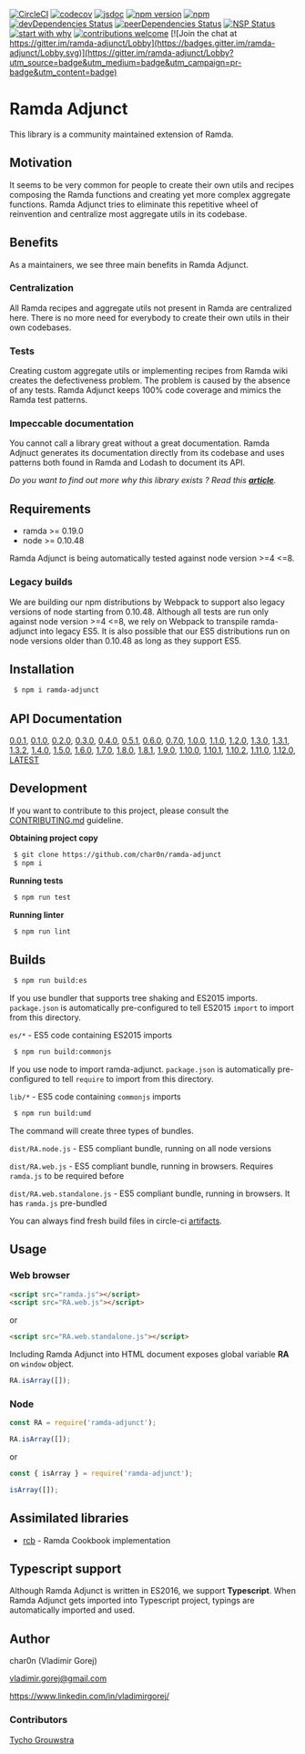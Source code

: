 [![CircleCI](https://circleci.com/gh/char0n/ramda-adjunct.svg?style=svg)](https://circleci.com/gh/char0n/ramda-adjunct)
[![codecov](https://codecov.io/gh/char0n/ramda-adjunct/branch/master/graph/badge.svg)](https://codecov.io/gh/char0n/ramda-adjunct)
[![jsdoc](https://img.shields.io/badge/docs-100%25-green.svg)](https://char0n.github.io/ramda-adjunct/)
[![npm version](https://badge.fury.io/js/ramda-adjunct.svg)](https://www.npmjs.com/package/ramda-adjunct)
[![npm](https://img.shields.io/npm/dm/ramda-adjunct.svg)](https://www.npmjs.com/package/ramda-adjunct)
[![devDependencies Status](https://david-dm.org/char0n/ramda-adjunct/dev-status.svg)](https://david-dm.org/char0n/ramda-adjunct?type=dev)
[![peerDependencies Status](https://david-dm.org/char0n/ramda-adjunct/peer-status.svg)](https://david-dm.org/char0n/ramda-adjunct?type=peer)
[![NSP Status](https://nodesecurity.io/orgs/mortality/projects/70e819a7-1551-4973-801e-0315fed21068/badge)](https://nodesecurity.io/orgs/mortality/projects/70e819a7-1551-4973-801e-0315fed21068)
[![start with why](https://img.shields.io/badge/start%20with-why%3F-brightgreen.svg?style=flat)](https://www.linkedin.com/pulse/ramda-adjunct-vladim%C3%ADr-gorej)
[![contributions welcome](https://img.shields.io/badge/contributions-welcome-brightgreen.svg?style=flat)](https://github.com/char0n/ramda-adjunct/issues)
[![Join the chat at https://gitter.im/ramda-adjunct/Lobby](https://badges.gitter.im/ramda-adjunct/Lobby.svg)](https://gitter.im/ramda-adjunct/Lobby?utm_source=badge&utm_medium=badge&utm_campaign=pr-badge&utm_content=badge)

# Ramda Adjunct

This library is a community maintained extension of Ramda.

## Motivation

It seems to be very common for people to create their own utils and recipes composing
the Ramda functions and creating yet more complex aggregate functions. 
Ramda Adjunct tries to eliminate this repetitive wheel of reinvention
and centralize most aggregate utils in its codebase.

## Benefits

As a maintainers, we see three main benefits in Ramda Adjunct. 
 
### Centralization

All Ramda recipes and aggregate utils not present in Ramda are centralized here.
There is no more need for everybody to create their own utils in their own 
codebases.
 
### Tests

Creating custom aggregate utils or implementing recipes from Ramda wiki creates 
the defectiveness problem. The problem is caused by the absence of any tests.
Ramda Adjunct keeps 100% code coverage and mimics the Ramda test patterns.

### Impeccable documentation

You cannot call a library great without a great documentation. Ramda Adjnuct generates
its documentation directly from its codebase and uses patterns both found in Ramda and Lodash to document its API.

_Do you want to find out more why this library exists ? Read this [**article**](https://www.linkedin.com/pulse/ramda-adjunct-vladim%C3%ADr-gorej)._

## Requirements

 - ramda >= 0.19.0
 - node >= 0.10.48
 
Ramda Adjunct is being automatically tested against node version >=4 <=8.

### Legacy builds

We are building our npm distributions by Webpack to support also legacy versions of node starting from 0.10.48. 
Although all tests are run only against node version >=4 <=8, we rely on Webpack to transpile ramda-adjunct
into legacy ES5. It is also possible that our ES5 distributions run on node versions older than 0.10.48 as
long as they support ES5. 
 
## Installation

```sh
 $ npm i ramda-adjunct
``` 

## API Documentation

 [0.0.1](https://char0n.github.io/ramda-adjunct/0.0.1), [0.1.0](https://char0n.github.io/ramda-adjunct/0.1.0), 
 [0.2.0](https://char0n.github.io/ramda-adjunct/0.2.0), [0.3.0](https://char0n.github.io/ramda-adjunct/0.3.0),
 [0.4.0](https://char0n.github.io/ramda-adjunct/0.4.0), [0.5.1](https://char0n.github.io/ramda-adjunct/0.5.1),
 [0.6.0](https://char0n.github.io/ramda-adjunct/0.6.0), [0.7.0](https://char0n.github.io/ramda-adjunct/0.7.0),
 [1.0.0](https://char0n.github.io/ramda-adjunct/1.0.0), [1.1.0](https://char0n.github.io/ramda-adjunct/1.1.0),
 [1.2.0](https://char0n.github.io/ramda-adjunct/1.2.0), [1.3.0](https://char0n.github.io/ramda-adjunct/1.3.0),
 [1.3.1](https://char0n.github.io/ramda-adjunct/1.3.1), [1.3.2](https://char0n.github.io/ramda-adjunct/1.3.2),
 [1.4.0](https://char0n.github.io/ramda-adjunct/1.4.0), [1.5.0](https://char0n.github.io/ramda-adjunct/1.5.0),
 [1.6.0](https://char0n.github.io/ramda-adjunct/1.6.0), [1.7.0](https://char0n.github.io/ramda-adjunct/1.7.0),
 [1.8.0](https://char0n.github.io/ramda-adjunct/1.8.0), [1.8.1](https://char0n.github.io/ramda-adjunct/1.8.1), 
 [1.9.0](https://char0n.github.io/ramda-adjunct/1.9.0), [1.10.0](https://char0n.github.io/ramda-adjunct/1.10.0), 
 [1.10.1](https://char0n.github.io/ramda-adjunct/1.10.1), [1.10.2](https://char0n.github.io/ramda-adjunct/1.10.2),
 [1.11.0](https://char0n.github.io/ramda-adjunct/1.11.0), [1.12.0](https://char0n.github.io/ramda-adjunct/1.12.0),
 [LATEST](https://char0n.github.io/ramda-adjunct)

## Development

If you want to contribute to this project, please consult the [CONTRIBUTING.md](https://github.com/char0n/ramda-adjunct/blob/master/CONTRIBUTING.md) 
guideline.

**Obtaining project copy**

```sh
 $ git clone https://github.com/char0n/ramda-adjunct
 $ npm i 
```

**Running tests**
```sh
 $ npm run test
```

**Running linter**
```sh
 $ npm run lint
```

## Builds

```sh
 $ npm run build:es
```

If you use bundler that supports tree shaking and ES2015 imports.
`package.json` is automatically pre-configured to tell ES2015 `import` to import from this directory.

`es/*` - ES5 code containing ES2015 imports 

```sh
 $ npm run build:commonjs
```

If you use node to import ramda-adjunct.
`package.json` is automatically pre-configured to tell `require` to import from this directory.

`lib/*` - ES5 code containing `commonjs` imports


```sh
 $ npm run build:umd
```

The command will create three types of bundles.

`dist/RA.node.js` - ES5 compliant bundle, running on all node versions

`dist/RA.web.js` - ES5 compliant bundle, running in browsers. Requires `ramda.js` to be required before 

`dist/RA.web.standalone.js` - ES5 compliant bundle, running in browsers. It has `ramda.js` pre-bundled

You can always find fresh build files in circle-ci [artifacts](https://circleci.com/gh/char0n/ramda-adjunct).

## Usage

### Web browser

```html
<script src="ramda.js"></script>
<script src="RA.web.js"></script>
```
or 
```html
<script src="RA.web.standalone.js"></script>
```

Including Ramda Adjunct into HTML document exposes global variable **RA** on `window` object.

```javascript
RA.isArray([]);
```

### Node

```javascript
const RA = require('ramda-adjunct');

RA.isArray([]);
```
or
```javascript
const { isArray } = require('ramda-adjunct');

isArray([]);
``` 

## Assimilated libraries

 - [rcb](https://github.com/enten/rcb) - Ramda Cookbook implementation 

## Typescript support

Although Ramda Adjunct is written in ES2016, we support **Typescript**. When Ramda Adjunct 
gets imported into Typescript project, typings are automatically imported and used.

## Author

 char0n (Vladimir Gorej)
 
 vladimir.gorej@gmail.com
 
 https://www.linkedin.com/in/vladimirgorej/
 
### Contributors
 
 [Tycho Grouwstra](https://github.com/tycho01)
